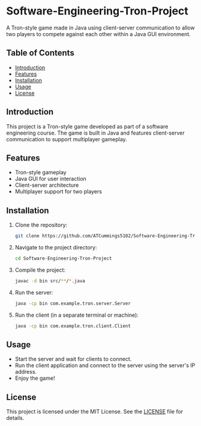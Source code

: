 # Software-Engineering-Tron-Project

A Tron-style game made in Java using client-server communication to allow two players to compete against each other within a Java GUI environment.

## Table of Contents
- [Introduction](#introduction)
- [Features](#features)
- [Installation](#installation)
- [Usage](#usage)
- [License](#license)

## Introduction
This project is a Tron-style game developed as part of a software engineering course. The game is built in Java and features client-server communication to support multiplayer gameplay.

## Features
- Tron-style gameplay
- Java GUI for user interaction
- Client-server architecture
- Multiplayer support for two players

## Installation
1. Clone the repository:
    ```bash
    git clone https://github.com/ATCummings5102/Software-Engineering-Tron-Project.git
    ```
2. Navigate to the project directory:
    ```bash
    cd Software-Engineering-Tron-Project
    ```
3. Compile the project:
    ```bash
    javac -d bin src/**/*.java
    ```
4. Run the server:
    ```bash
    java -cp bin com.example.tron.server.Server
    ```
5. Run the client (in a separate terminal or machine):
    ```bash
    java -cp bin com.example.tron.client.Client
    ```

## Usage
- Start the server and wait for clients to connect.
- Run the client application and connect to the server using the server's IP address.
- Enjoy the game!


## License
This project is licensed under the MIT License. See the [LICENSE](LICENSE) file for details.
